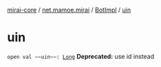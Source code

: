 [mirai-core](../../index.md) / [net.mamoe.mirai](../index.md) / [BotImpl](index.md) / [uin](./uin.md)

# uin

`open val ~~uin~~: `[`Long`](https://kotlinlang.org/api/latest/jvm/stdlib/kotlin/-long/index.html)
**Deprecated:** use id instead

